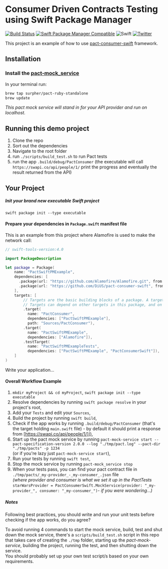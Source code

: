 # Consumer Driven Contracts Testing using Swift Package Manager

[![Build Status](https://travis-ci.org/surpher/PactSwiftPMExample.svg?branch=master)](https://travis-ci.org/surpher/PactSwiftPMExample)
[![Swift Package Manager Compatible](https://img.shields.io/badge/swift_package_manager-compatible-brightgreen.svg)]()
![Swift](https://img.shields.io/badge/Swift-4.0-orange.svg?style=flat)
[![Twitter](https://img.shields.io/badge/twitter-@pact__up-blue.svg?style=flat)](http://twitter.com/pact_up)

This project is an example of how to use [pact-consumer-swift](https://github.com/DiUS/pact-consumer-swift) framework.

## Installation

### Install the [pact-mock_service](https://github.com/pact-foundation/pact-ruby-standalone/releases)

In your terminal run:

```bash
brew tap surpher/pact-ruby-standalone
brew update
```

_This pact mock service will stand in for your API provider and run on localhost._

## Running this demo project

1. Clone the repo
2. Sort out the dependencies
3. Navigate to the root folder
4. run `./scripts/build_test.sh` to run Pact tests
5. run the app `.build/debug/PactConsumer` (the executable will call `https://swapi.co/api/people/1/` print the progress and eventually the result returned from the API)

## Your Project

##### Init your brand new executable Swift project

`swift package init --type executable`

#### Prepare your dependencies in `Package.swift` manifest file

This is an example from this project where Alamofire is used to make the network call:

```swift
// swift-tools-version:4.0

import PackageDescription

let package = Package(
    name: "PactSwiftPMExample",
    dependencies: [
      .package(url: "https://github.com/Alamofire/Alamofire.git", from: "4.8.2"),
      .package(url: "https://github.com/DiUS/pact-consumer-swift", from: "0.6.0")
    ],
    targets: [
        // Targets are the basic building blocks of a package. A target can define a module or a test suite.
        // Targets can depend on other targets in this package, and on products in packages which this package depends on.
        .target(
          name: "PactConsumer",
          dependencies: ["PactSwiftPMExample"],
          path: "Sources/PactConsumer"),
        .target(
          name: "PactSwiftPMExample",
          dependencies: ["Alamofire"]),
        .testTarget(
          name: "PactSwiftPMExampleTests",
          dependencies: ["PactSwiftPMExample", "PactConsumerSwift"]),
    ]
)
```

Write your application...


#### Overall Workflow Example
1. `mkdir myProject && cd myProject`, `swift package init --type executable`
2. Resolve dependencies by running `swift package resolve` in your project's root,
3. Add your `Tests` and edit your `Sources`,
4. Build the project by running `swift build`,
5. Check if the app works by running `.build/debug/PactConsumer` (that's the target holding `main.swift` file) - by default it should print a response from [https://swapi.co/api/people/1/](),
6. Start up the pact mock service by running `pact-mock-service start --pact-specification-version 2.0.0 --log "./tmp/pact.log" --pact-dir "./tmp/pacts" -p 1234`  
(or if you're lazy just `pact-mock-service start`),
7. Run your tests by running `swift test`,
8. Stop the mock service by running `pact-mock_service stop`
9. When your tests pass, you can find your pact contract file in `./tmp/pacts/_my-provider_-_my-consumer_.json` file  
_(where provider and consumer is what we set it up in the PactTests_ `starWarsProvider = PactConsumerSwift.MockService(provider: "_my-provider_", consumer: "_my-consumer_")`_- if you were wondering...)_

##### Notes
Following best practices, you should write and run your unit tests before checking if the app works, do you agree?  

To avoid running 4 commands to start the mock service, build, test and shut down the mock service, there's a `scripts/build_test.sh` script in this repo that takes care of creating the `./tmp` folder, starting up the _pact-mock-service_, building the project, running the test, and then shutting down the service.  
You should probably set up your own test script/s based on your own requirements.

